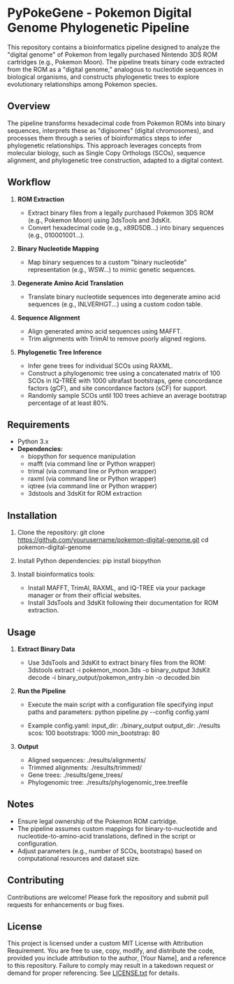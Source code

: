 # PyPokeGene - Pokemon Digital Genome Phylogenetic Pipeline

This repository contains a bioinformatics pipeline designed to analyze the "digital genome" of Pokemon from legally purchased Nintendo 3DS ROM cartridges (e.g., Pokemon Moon). The pipeline treats binary code extracted from the ROM as a "digital genome," analogous to nucleotide sequences in biological organisms, and constructs phylogenetic trees to explore evolutionary relationships among Pokemon species.

## Overview

The pipeline transforms hexadecimal code from Pokemon ROMs into binary sequences, interprets these as "digisomes" (digital chromosomes), and processes them through a series of bioinformatics steps to infer phylogenetic relationships. This approach leverages concepts from molecular biology, such as Single Copy Orthologs (SCOs), sequence alignment, and phylogenetic tree construction, adapted to a digital context.

## Workflow

1. **ROM Extraction**
   - Extract binary files from a legally purchased Pokemon 3DS ROM (e.g., Pokemon Moon) using 3dsTools and 3dsKit.
   - Convert hexadecimal code (e.g., x89D5DB...) into binary sequences (e.g., 010001001...).

2. **Binary Nucleotide Mapping**
   - Map binary sequences to a custom "binary nucleotide" representation (e.g., WSW...) to mimic genetic sequences.

3. **Degenerate Amino Acid Translation**
   - Translate binary nucleotide sequences into degenerate amino acid sequences (e.g., INLVERHGT...) using a custom codon table.

4. **Sequence Alignment**
   - Align generated amino acid sequences using MAFFT.
   - Trim alignments with TrimAl to remove poorly aligned regions.

5. **Phylogenetic Tree Inference**
   - Infer gene trees for individual SCOs using RAXML.
   - Construct a phylogenomic tree using a concatenated matrix of 100 SCOs in IQ-TREE with 1000 ultrafast bootstraps, gene concordance factors (gCF), and site concordance factors (sCF) for support.
   - Randomly sample SCOs until 100 trees achieve an average bootstrap percentage of at least 80%.

## Requirements

- Python 3.x
- **Dependencies:**
  - biopython for sequence manipulation
  - mafft (via command line or Python wrapper)
  - trimal (via command line or Python wrapper)
  - raxml (via command line or Python wrapper)
  - iqtree (via command line or Python wrapper)
  - 3dstools and 3dsKit for ROM extraction

## Installation

1. Clone the repository:
   git clone https://github.com/yourusername/pokemon-digital-genome.git
   cd pokemon-digital-genome

2. Install Python dependencies:
   pip install biopython

3. Install bioinformatics tools:
   - Install MAFFT, TrimAl, RAXML, and IQ-TREE via your package manager or from their official websites.
   - Install 3dsTools and 3dsKit following their documentation for ROM extraction.

## Usage

1. **Extract Binary Data**
   - Use 3dsTools and 3dsKit to extract binary files from the ROM:
   3dstools extract -i pokemon_moon.3ds -o binary_output
   3dsKit decode -i binary_output/pokemon_entry.bin -o decoded.bin

2. **Run the Pipeline**
   - Execute the main script with a configuration file specifying input paths and parameters:
   python pipeline.py --config config.yaml

   - Example config.yaml:
   input_dir: ./binary_output
   output_dir: ./results
   scos: 100
   bootstraps: 1000
   min_bootstrap: 80

3. **Output**
   - Aligned sequences: ./results/alignments/
   - Trimmed alignments: ./results/trimmed/
   - Gene trees: ./results/gene_trees/
   - Phylogenomic tree: ./results/phylogenomic_tree.treefile

## Notes

- Ensure legal ownership of the Pokemon ROM cartridge.
- The pipeline assumes custom mappings for binary-to-nucleotide and nucleotide-to-amino-acid translations, defined in the script or configuration.
- Adjust parameters (e.g., number of SCOs, bootstraps) based on computational resources and dataset size.

## Contributing

Contributions are welcome! Please fork the repository and submit pull requests for enhancements or bug fixes.

## License

This project is licensed under a custom MIT License with Attribution Requirement. You are free to use, copy, modify, and distribute the code, provided you include attribution to the author, [Your Name], and a reference to this repository[](https://github.com/yourusername/pokemon-digital-genome). Failure to comply may result in a takedown request or demand for proper referencing. See [LICENSE.txt](LICENSE.txt) for details.
